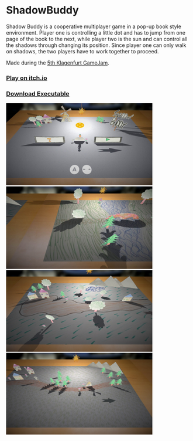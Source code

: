 # ShadowBuddy

Shadow Buddy is a cooperative multiplayer game in a pop-up book style environment. Player one is controlling a little dot and has to jump from one page of the book to the next, while player two is the sun and can control all the shadows through changing its position. Since player one can only walk on shadows, the two players have to work together to proceed.

Made during the [5th Klagenfurt GameJam](https://www.itec.aau.at/gamejam/).

### [Play on itch.io](https://kruemelkatze.itch.io/shadow-buddy)

### [Download Executable](./Releases)

<img width="400" alt="Screenshot 1" src="Screenshots/1.jpg"/> <img width="400" alt="Screenshot 2" src="Screenshots/2.jpg"/>
<img width="400" alt="Screenshot 3" src="Screenshots/3.jpg"/> <img width="400" alt="Screenshot 4" src="Screenshots/4.jpg"/>
